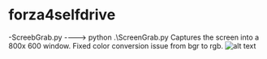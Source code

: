 # forza4selfdrive
-ScreebGrab.py ----> python .\ScreenGrab.py 
Captures the screen into a 800x 600 window. Fixed color conversion issue from bgr to rgb.
![alt text](https://raw.githubusercontent.com/zohairajmal/forza4selfdrive/IMG_0649.png)
